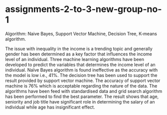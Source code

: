 # assignments-2-to-3-new-group-no-1

Algorithm: Naive Bayes, Support Vector Machine, Decision Tree, K-means algorithm.

The issue with inequality in the income is a trending topic and generally gender has been determined as a key factor that influences the income level of an individual. Three machine learning algorithms have been developed to predict the variables that determines the income level of an individual. Naïve Bayes algorithm is found ineffective as the accuracy with the model is low i.e., 41%. The decision tree has been used to support the result provided by support vector machine. The accuracy of support vector machine is 76% which is acceptable regarding the nature of the data. The algorithms have been feed with standardised data and grid search algorithm has been performed to find the best parameter. The result shows that age, seniority and job title have significant role in determining the salary of an individual while age has insignificant effect.  


